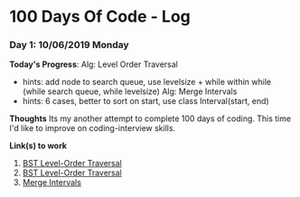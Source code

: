 # 100 Days Of Code - Log

### Day 1: 10/06/2019 Monday

**Today's Progress**: 
Alg: Level Order Traversal 
- hints: add node to search queue, use levelsize + while within while (while search queue, while levelsize)
Alg: Merge Intervals
- hints: 6 cases, better to sort on start, use class Interval(start, end)

**Thoughts** Its my another attempt to complete 100 days of coding. This time I'd like to improve on coding-interview skills.

**Link(s) to work**
1. [BST Level-Order Traversal](https://www.educative.io/collection/page/5668639101419520/5671464854355968/5726607939469312)
2. [BST Level-Order Traversal](https://www.hackerrank.com/challenges/30-binary-trees/problem)
3. [Merge Intervals](https://www.educative.io/collection/page/5668639101419520/5671464854355968/5652017242439680)